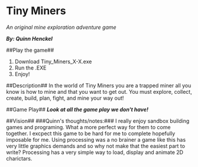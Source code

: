 Tiny Miners
========
*An original mine exploration adventure game*

***By: Quinn Henckel***

##Play the game##
1. Download Tiny_Miners_X-X.exe
2. Run the .EXE
3. Enjoy!

##Description##
In the world of Tiny Miners you are a trapped miner all you know is how to mine and that you want to get out.
You must explore, collect, create, build, plan, fight, and mine your way out!


##Game Play##
***Look at all the game play we don't have!***

##Vision##
###Quinn's thoughts/notes:###
I really enjoy sandbox building games and programing. What a more perfect way for them to come together.
I excpect this game to be hard for me to complete hopefully imposable for me.
Using processing was a no brainer a game like this has very little graphics demands and so why not make that the easiest part to write?
Processing has a very simple way to load, display and animate 2D charictars.